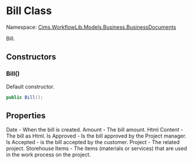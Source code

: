 # Bill Class 

Namespace: [Cims.WorkflowLib.Models.Business.BusinessDocuments](Cims.WorkflowLib.Models.Business.BusinessDocuments.md)

Bill.

## Constructors

### Bill()

Default constructor.

```C#
public Bill();
```

## Properties

Date - When the bill is created.
Amount - The bill amount.
Html Content - The bill as Html.
Is Approved - Is the bill approved by the Project manager.
Is Accepted - is the bill accepted by the customer.
Project - The related project.
Storehouse Items - The items (materials or services) that are used in the work process on the project.
